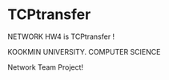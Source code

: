 # TCPtransfer

NETWORK HW4 is TCPtransfer !

KOOKMIN UNIVERSITY.
COMPUTER SCIENCE

Network Team Project!
